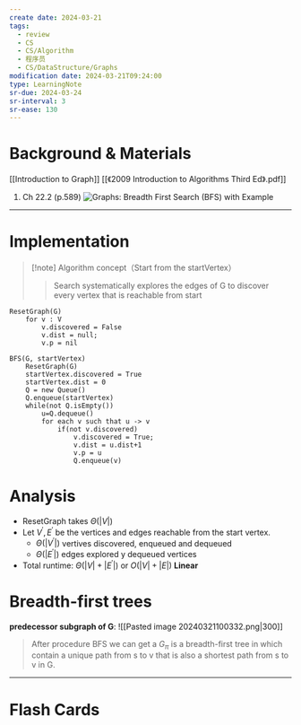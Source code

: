 ```yaml
---
create date: 2024-03-21
tags:
  - review
  - CS
  - CS/Algorithm
  - 程序员
  - CS/DataStructure/Graphs
modification date: 2024-03-21T09:24:00
type: LearningNote
sr-due: 2024-03-24
sr-interval: 3
sr-ease: 130
---
```


# Background & Materials
[[Introduction to Graph]]
[[《2009 Introduction to Algorithms Third Ed》.pdf]]
1. Ch 22.2 (p.589)
![Graphs: Breadth First Search (BFS) with Example](https://www.youtube.com/watch?v=ls4cHglfc0g&list=PLSVu1-lON6LxCmXNMfZBq7bdMAvUf3Sc7&index=3)
---
# Implementation
>[!note] Algorithm concept（Start from the startVertex） 
>> Search systematically explores the edges of G to discover every vertex that is reachable from start
```psudocode
ResetGraph(G)
	for v : V
		v.discovered = False
		v.dist = null;
		v.p = nil

BFS(G, startVertex)
	ResetGraph(G)
	startVertex.discovered = True
	startVertex.dist = 0
	Q = new Queue()
	Q.enqueue(startVertex)
	while(not Q.isEmpty())
		u=Q.dequeue()
		for each v such that u -> v
			if(not v.discovered)
				v.discovered = True;
				v.dist = u.dist+1
				v.p = u
				Q.enqueue(v)
```
# Analysis
- ResetGraph takes $Θ(|V|)$
- Let $V^\prime, E^\prime$ be the vertices and edges reachable from the start vertex.
	- $Θ(|V^\prime|)$ vertives discovered, enqueued and dequeued
	- $Θ(|E^\prime|)$ edges explored y dequeued vertices
-  Total runtime: $Θ(|V|+|E^\prime|)$ or $O(|V|+|E|)$ **Linear**
# Breadth-first trees
**predecessor subgraph of G**: ![[Pasted image 20240321100332.png|300]]
 >After procedure BFS we can get a $G_\pi$ is a breadth-first tree in which contain a unique path from s to v that is also a shortest path from s to v in G.

---
# Flash Cards
